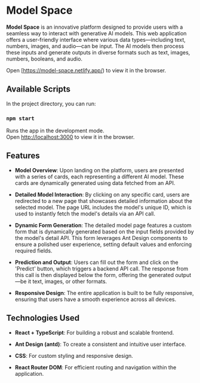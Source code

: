 # Model Space

**Model Space** is an innovative platform designed to provide users with a seamless way to interact with generative AI models. This web application offers a user-friendly interface where various data types—including text, numbers, images, and audio—can be input. The AI models then process these inputs and generate outputs in diverse formats such as text, images, numbers, booleans, and audio.

Open [https://model-space.netlify.app/) to view it in the browser.

## Available Scripts

In the project directory, you can run:

### `npm start`

Runs the app in the development mode.\
Open [http://localhost:3000](http://localhost:3000) to view it in the browser.

## Features

- **Model Overview**: Upon landing on the platform, users are presented with a series of cards, each representing a different AI model. These cards are dynamically generated using data fetched from an API.

- **Detailed Model Interaction**: By clicking on any specific card, users are redirected to a new page that showcases detailed information about the selected model. The page URL includes the model's unique ID, which is used to instantly fetch the model's details via an API call.


- **Dynamic Form Generation**: The detailed model page features a custom form that is dynamically generated based on the input fields provided by the model's detail API. This form leverages Ant Design components to ensure a polished user experience, setting default values and enforcing required fields.

- **Prediction and Output**: Users can fill out the form and click on the 'Predict' button, which triggers a backend API call. The response from this call is then displayed below the form, offering the generated output—be it text, images, or other formats.

- **Responsive Design**: The entire application is built to be fully responsive, ensuring that users have a smooth experience across all devices.

## Technologies Used

- **React + TypeScript**: For building a robust and scalable frontend.

- **Ant Design (antd)**: To create a consistent and intuitive user interface.

- **CSS**: For custom styling and responsive design.

- **React Router DOM**: For efficient routing and navigation within the application.


